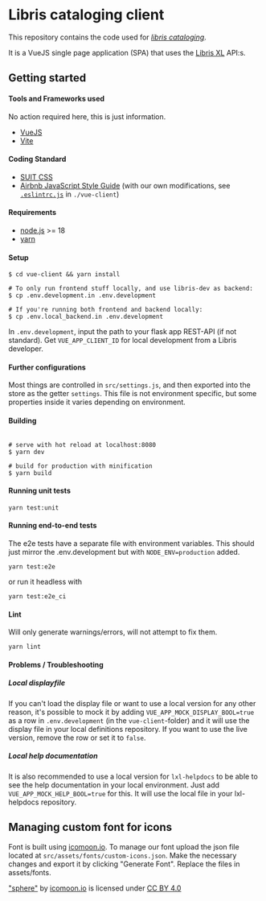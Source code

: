 # Libris cataloging client
This repository contains the code used for [*libris cataloging*](https://libris.kb.se/katalogisering).

It is a VueJS single page application (SPA) that uses the [Libris XL](https://github.com/libris/librisxl) API:s.

## Getting started

#### Tools and Frameworks used

No action required here, this is just information.
* [VueJS](https://vuejs.org/)
* [Vite](https://vitejs.dev/)

#### Coding Standard
* [SUIT CSS](https://suitcss.github.io/)
* [Airbnb JavaScript Style Guide](https://github.com/airbnb/javascript/) (with our own modifications, see [`.eslintrc.js`](/vue-client/.eslintrc.js) in `./vue-client`)

#### Requirements
* [node.js](http://nodejs.org/) >= 18
* [yarn](https://yarnpkg.com/en/docs/install)

#### Setup

    $ cd vue-client && yarn install

    # To only run frontend stuff locally, and use libris-dev as backend:
    $ cp .env.development.in .env.development

    # If you're running both frontend and backend locally:
    $ cp .env.local_backend.in .env.development

In `.env.development`, input the path to your flask app REST-API (if not standard). Get `VUE_APP_CLIENT_ID` for local development from a Libris developer.

#### Further configurations

Most things are controlled in `src/settings.js`, and then exported into the store as the getter `settings`. This file is not environment specific, but some properties inside it varies depending on environment.

#### Building

```

# serve with hot reload at localhost:8080
$ yarn dev

# build for production with minification
$ yarn build

```

#### Running unit tests
```
yarn test:unit
```

#### Running end-to-end tests

The e2e tests have a separate file with environment variables. This should just mirror the .env.development but with `NODE_ENV=production` added.

```
yarn test:e2e
```

or run it headless with

```
yarn test:e2e_ci
```

#### Lint

Will only generate warnings/errors, will not attempt to fix them.

```
yarn lint
```

#### Problems / Troubleshooting

##### Local displayfile

If you can't load the display file or want to use a local version for any other reason, it's possible to mock it by adding `VUE_APP_MOCK_DISPLAY_BOOL=true` as a row in `.env.development` (in the `vue-client`-folder) and it will use the display file in your local definitions repository. If you want to use the live version, remove the row or set it to `false`.

##### Local help documentation

It is also recommended to use a local version for `lxl-helpdocs` to be able to see the help documentation in your local environment. Just add `VUE_APP_MOCK_HELP_BOOL=true` for this. It will use the local file in your lxl-helpdocs repository.

## Managing custom font for icons
Font is built using [icomoon.io](https://icomoon.io/). To manage our font upload the json file located at 
`src/assets/fonts/custom-icons.json`. Make the necessary changes and export it by clicking "Generate Font". 
Replace the files in assets/fonts.

["sphere"](https://github.com/Keyamoon/IcoMoon-Free/blob/master/SVG/202-sphere.svg) by [icomoon.io](https://icomoon.io) is licensed under [CC BY 4.0](https://creativecommons.org/licenses/by/4.0/)
